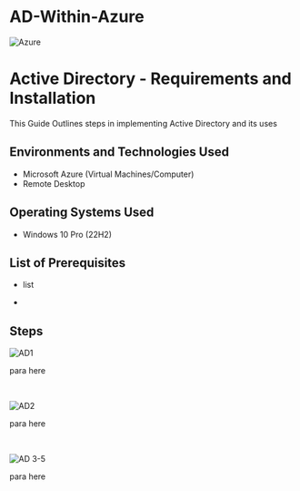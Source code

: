 # AD-Within-Azure
<p align="center">
  
![Azure](https://github.com/user-attachments/assets/86350ec7-d80e-4912-b9af-52d7a51cf3a9)

</p>

<h1>Active Directory - Requirements and Installation</h1>
This Guide Outlines steps in implementing Active Directory and its uses<br />

<h2>Environments and Technologies Used</h2>

- Microsoft Azure (Virtual Machines/Computer)
- Remote Desktop

<h2>Operating Systems Used </h2>

- Windows 10 Pro</b> (22H2)

<h2>List of Prerequisites</h2>

- list

- 
<h2>Steps</h2>

<p>
  

![AD1](https://github.com/user-attachments/assets/db084b17-6241-4e67-a13c-88915441bac0)

</p>
<p>
para here
</p>
<br />
<p>

![AD2](https://github.com/user-attachments/assets/d8a58363-43af-430b-b14f-4c918d5ca95e)


</p>
<p>
para here
</p>
<br />
<p>


![AD 3-5](https://github.com/user-attachments/assets/7036e6f5-f94d-4c37-8a09-3bde20684bf3)


</p>
<p>
para here
</p>
<br />

